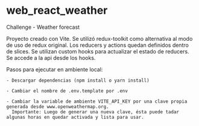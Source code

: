 # web_react_weather
Challenge - Weather forecast

Proyecto creado con Vite.
Se utilizó redux-toolkit como alternativa al modo de uso de redux original.
Los reducers y actions quedan definidos dentro de slices.
Se utilizan custom hooks para actualizar el estado de reducers.
Se accede a la api desde los hooks.



Pasos para ejecutar en ambiente local:

    - Descargar dependencias (npm install o yarn install)

    - Cambiar el nombre de .env.template por .env

    - Cambiar la variable de ambiente VITE_API_KEY por una clave propia generada desde www.openweathermap.org.
      Importante: Luego de generar una nueva clave, ésta puede tadar algunas horas en quedar activada y lista para usar.
